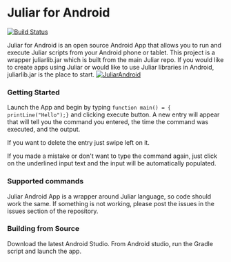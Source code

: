 # Juliar for Android
[![Build Status](https://travis-ci.org/juliarLang/juliarAndroid.svg?branch=master)](https://travis-ci.org/juliarLang/juliarAndroid)

Juliar for Android is an open source Android App that allows you to run and execute Juliar
scripts from your Android phone or tablet. This project is a wrapper juliarlib.jar which is
built from the main Juliar repo. If you would like to create apps using Juliar or 
would like to use Juliar libraries in Android, juliarlib.jar is the place to start.
[![JuliarAndroid](https://user-images.githubusercontent.com/11934545/36337570-2822a79a-1367-11e8-8224-a30dd430dabc.png)](https://juliar.org/)


### Getting Started
Launch the App and begin by typing `function main() = { printLine("Hello");}` and clicking execute button.
A new entry will appear that will tell you the command you entered, the time the command was executed,
and the output. 

If you want to delete the entry just swipe left on it.

If you made a mistake or don't want to type the command again, just click on the underlined input text
and the input will be automatically populated.

### Supported commands
Juliar Android App is a wrapper around Juliar language, so code should work the same.
If something is not working, please post the issues in the issues section of the repository.



### Building from Source
Download the latest Android Studio.
From Android studio, run the Gradle script and launch the app.